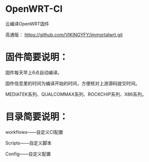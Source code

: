 # OpenWRT-CI
云编译OpenWRT固件

高通版：
https://github.com/VIKINGYFY/immortalwrt.git

# 固件简要说明：

固件每天早上6点自动编译。

固件信息里的时间为编译开始的时间，方便核对上游源码提交时间。

MEDIATEK系列、QUALCOMMAX系列、ROCKCHIP系列、X86系列。

# 目录简要说明：

workflows——自定义CI配置

Scripts——自定义脚本

Config——自定义配置
